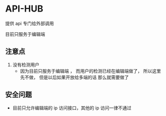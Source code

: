 # API-HUB

提供 api 专门给外部调用

目前只服务于编辑端

## 注意点

1. 没有检测用户
   - 因为目前只服务于编辑端 ， 而用户的检测已经在编辑端做了， 所以这里先不做， 但是以后如果开放给多端的话 那么就需要做了

## 安全问题

- 目前只允许编辑端的 ip 访问接口，其他的 ip 访问一律不通过
